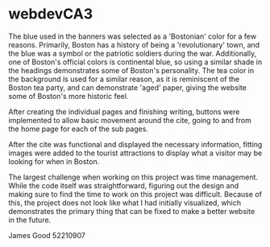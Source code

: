 # webdevCA3

The blue used in the banners was selected as a 'Bostonian' color for a few reasons. Primarily, Boston has a history of being a 'revolutionary' town, and the blue was a symbol or the patriotic soldiers during the war. Additionally, one of Boston's official colors is continental blue, so using a similar shade in the headings demonstrates some of Boston's personality. The tea color in the background is used for a similar reason, as it is reminiscent of the Boston tea party, and can demonstrate 'aged' paper, giving the website some of Boston's more historic feel.

After creating the individual pages and finishing writing, buttons were implemented to allow basic movement around the cite, going to and from the home page for each of the sub pages.

After the cite was functional and displayed the necessary information, fitting images were added to the tourist attractions to display what a visitor may be looking for when in Boston.

The largest challenge when working on this project was time management. While the code itself was straightforward, figuring out the design and making sure to find the time to work on this project was difficult. Because of this, the project does not look like what I had initially visualized, which demonstrates the primary thing that can be fixed to make a better website in the future.

James Good 52210907
